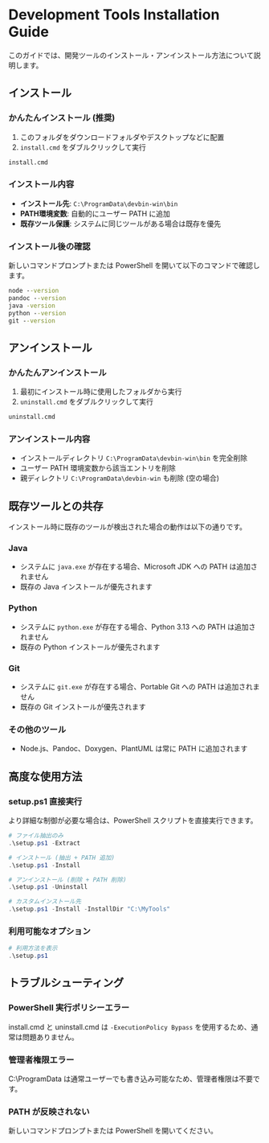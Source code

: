 # Development Tools Installation Guide

このガイドでは、開発ツールのインストール・アンインストール方法について説明します。

## インストール

### かんたんインストール (推奨)

1. このフォルダをダウンロードフォルダやデスクトップなどに配置
2. `install.cmd` をダブルクリックして実行

```cmd
install.cmd
```

### インストール内容

- **インストール先**: `C:\ProgramData\devbin-win\bin`
- **PATH環境変数**: 自動的にユーザー PATH に追加
- **既存ツール保護**: システムに同じツールがある場合は既存を優先

### インストール後の確認

新しいコマンドプロンプトまたは PowerShell を開いて以下のコマンドで確認します。

```cmd
node --version
pandoc --version
java -version
python --version
git --version
```

## アンインストール

### かんたんアンインストール

1. 最初にインストール時に使用したフォルダから実行
2. `uninstall.cmd` をダブルクリックして実行

```cmd
uninstall.cmd
```

### アンインストール内容

- インストールディレクトリ `C:\ProgramData\devbin-win\bin` を完全削除
- ユーザー PATH 環境変数から該当エントリを削除
- 親ディレクトリ `C:\ProgramData\devbin-win` も削除 (空の場合)

## 既存ツールとの共存

インストール時に既存のツールが検出された場合の動作は以下の通りです。

### Java

- システムに `java.exe` が存在する場合、Microsoft JDK への PATH は追加されません
- 既存の Java インストールが優先されます

### Python

- システムに `python.exe` が存在する場合、Python 3.13 への PATH は追加されません
- 既存の Python インストールが優先されます

### Git

- システムに `git.exe` が存在する場合、Portable Git への PATH は追加されません
- 既存の Git インストールが優先されます

### その他のツール

- Node.js、Pandoc、Doxygen、PlantUML は常に PATH に追加されます

## 高度な使用方法

### setup.ps1 直接実行

より詳細な制御が必要な場合は、PowerShell スクリプトを直接実行できます。

```powershell
# ファイル抽出のみ
.\setup.ps1 -Extract

# インストール (抽出 + PATH 追加)
.\setup.ps1 -Install

# アンインストール (削除 + PATH 削除)
.\setup.ps1 -Uninstall

# カスタムインストール先
.\setup.ps1 -Install -InstallDir "C:\MyTools"
```

### 利用可能なオプション

```powershell
# 利用方法を表示
.\setup.ps1
```

## トラブルシューティング

### PowerShell 実行ポリシーエラー

install.cmd と uninstall.cmd は `-ExecutionPolicy Bypass` を使用するため、通常は問題ありません。

### 管理者権限エラー

C:\ProgramData は通常ユーザーでも書き込み可能なため、管理者権限は不要です。

### PATH が反映されない

新しいコマンドプロンプトまたは PowerShell を開いてください。
